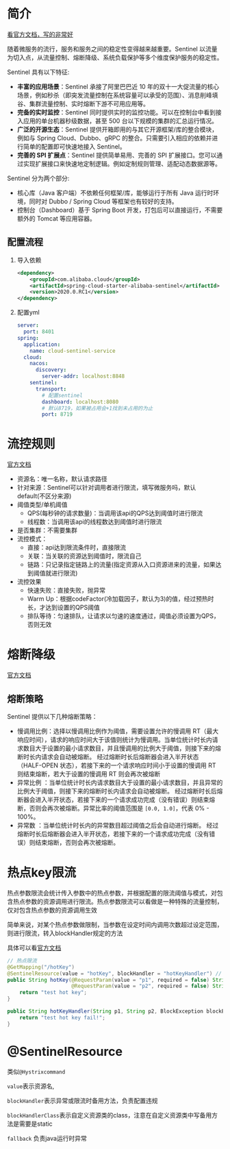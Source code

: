 # 简介

[看官方文档，写的非常好](https://github.com/alibaba/Sentinel/wiki/%E4%BB%8B%E7%BB%8D)

随着微服务的流行，服务和服务之间的稳定性变得越来越重要。Sentinel 以流量为切入点，从流量控制、熔断降级、系统负载保护等多个维度保护服务的稳定性。

Sentinel 具有以下特征:

- **丰富的应用场景**：Sentinel 承接了阿里巴巴近 10 年的双十一大促流量的核心场景，例如秒杀（即突发流量控制在系统容量可以承受的范围）、消息削峰填谷、集群流量控制、实时熔断下游不可用应用等。
- **完备的实时监控**：Sentinel 同时提供实时的监控功能。可以在控制台中看到接入应用的单台机器秒级数据，甚至 500 台以下规模的集群的汇总运行情况。
- **广泛的开源生态**：Sentinel 提供开箱即用的与其它开源框架/库的整合模块，例如与 Spring Cloud、Dubbo、gRPC 的整合。只需要引入相应的依赖并进行简单的配置即可快速地接入 Sentinel。
- **完善的 SPI 扩展点**：Sentinel 提供简单易用、完善的 SPI 扩展接口。您可以通过实现扩展接口来快速地定制逻辑。例如定制规则管理、适配动态数据源等。

Sentinel 分为两个部分:

- 核心库（Java 客户端）不依赖任何框架/库，能够运行于所有 Java 运行时环境，同时对 Dubbo / Spring Cloud 等框架也有较好的支持。
- 控制台（Dashboard）基于 Spring Boot 开发，打包后可以直接运行，不需要额外的 Tomcat 等应用容器。



## 配置流程

1. 导入依赖

   ```xml
   <dependency>
       <groupId>com.alibaba.cloud</groupId>
       <artifactId>spring-cloud-starter-alibaba-sentinel</artifactId>
       <version>2020.0.RC1</version>
   </dependency>
   ```

2. 配置yml

   ```yaml
   server:
     port: 8401
   spring:
     application:
       name: cloud-sentinel-service
     cloud:
       nacos:
         discovery:
           server-addr: localhost:8848
       sentinel:
         transport:
           # 配置sentinel
           dashboard: localhost:8080
           # 默认8719，如果被占用会+1找到未占用的为止
           port: 8719
   ```



# 流控规则

[官方文档](https://github.com/alibaba/Sentinel/wiki/%E6%B5%81%E9%87%8F%E6%8E%A7%E5%88%B6)

* 资源名：唯一名称，默认请求路径
* 针对来源：Sentinel可以针对调用者进行限流，填写微服务吗，默认default(不区分来源)
* 阈值类型/单机阈值
  * QPS(每秒钟的请求数量)：当调用该api的QPS达到阈值时进行限流
  * 线程数：当调用该api的线程数达到阈值时进行限流
* 是否集群：不需要集群
* 流控模式：
  * 直接：api达到限流条件时，直接限流
  * 关联：当关联的资源达到阈值时，限流自己
  * 链路：只记录指定链路上的流量(指定资源从入口资源进来的流量，如果达到阈值就进行限流)
* 流控效果
  * 快速失败：直接失败，抛异常
  * Warm Up：根据codeFactor(冷加载因子，默认为3)的值，经过预热时长，才达到设置的QPS阈值
  * 排队等待：匀速排队，让请求以匀速的速度通过，阈值必须设置为QPS，否则无效



# 熔断降级

[官方文档](https://github.com/alibaba/Sentinel/wiki/%E7%86%94%E6%96%AD%E9%99%8D%E7%BA%A7)

## 熔断策略

Sentinel 提供以下几种熔断策略：

- 慢调用比例：选择以慢调用比例作为阈值，需要设置允许的慢调用 RT（最大响应时间），请求的响应时间大于该值则统计为慢调用。当单位统计时长内请求数目大于设置的最小请求数目，并且慢调用的比例大于阈值，则接下来的熔断时长内请求会自动被熔断。
  经过熔断时长后熔断器会进入半开状态（HALF-OPEN 状态），若接下来的一个请求响应时间小于设置的慢调用 RT 则结束熔断，若大于设置的慢调用 RT 则会再次被熔断
- 异常比例 ：当单位统计时长内请求数目大于设置的最小请求数目，并且异常的比例大于阈值，则接下来的熔断时长内请求会自动被熔断。
  经过熔断时长后熔断器会进入半开状态，若接下来的一个请求成功完成（没有错误）则结束熔断，否则会再次被熔断。异常比率的阈值范围是 `[0.0, 1.0]`，代表 0% - 100%。
- 异常数 ：当单位统计时长内的异常数目超过阈值之后会自动进行熔断。
  经过熔断时长后熔断器会进入半开状态，若接下来的一个请求成功完成（没有错误）则结束熔断，否则会再次被熔断。



# 热点key限流

热点参数限流会统计传入参数中的热点参数，并根据配置的限流阈值与模式，对包含热点参数的资源调用进行限流。热点参数限流可以看做是一种特殊的流量控制，仅对包含热点参数的资源调用生效

简单来说，对某个热点参数做限制，当参数在设定时间内调用次数超过设定范围，则进行限流，转入blockHandler规定的方法

具体可以看[官方文档](https://github.com/alibaba/Sentinel/wiki/%E7%83%AD%E7%82%B9%E5%8F%82%E6%95%B0%E9%99%90%E6%B5%81)

```java
// 热点限流
@GetMapping("/hotKey")
@SentinelResource(value = "hotKey", blockHandler = "hotKeyHandler") // blockHandler表示备用方法
public String hotKey(@RequestParam(value = "p1", required = false) String p1,
                     @RequestParam(value = "p2", required = false) String p2) {
    return "test hot key";
}

public String hotKeyHandler(String p1, String p2, BlockException blockException) {
    return "test hot key fail!";
}
```

# @SentinelResource

类似`@Hystrixcommand`

`value`表示资源名,

`blockHandler`表示异常或限流时备用方法，负责配置违规

`blockHandlerClass`表示自定义资源类的class，注意在自定义资源类中写备用方法是需要是static

`fallback` 负责java运行时异常